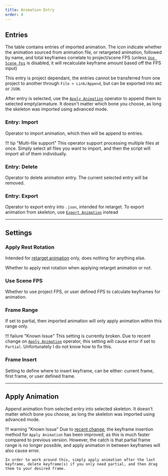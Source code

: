 ```yaml
---
title: Animation Entry
order: 8
---
```


## Entries
The table contains entries of imported animation. The icon indicate whether the animation sourced from animation file, or retargeted animation, followed by name, and total keyframes correlate to project/scene FPS (unless [`Use Scene Fps`](#use-scene-fps) is disabled, it will recalculate keyframe amount based off the FPS input)

This entry is project dependant, the entries cannot be transferred from one project to another through `File > Link/Append`, but can be exported into `ANI` or `JSON`.

After entry is selected, use the [`Apply Animation`](#apply-animation) operator to append them to selected empty/armature. It doesn't matter which bone you choose, as long the skeleton was imported using advanced mode.

### Entry: Import
Operator to import animation, which then will be append to entries.

!!! tip "Multi-file support"
    This operator support processing multiple files at once. Simply select all files you want to import, and then the script will import all of them individually.

### Entry: Delete
Operator to delete animation entry. The current selected entry will be removed.

### Entry: Export
Operator to export entry into `.json`, intended for retarget. To export animation from skeleton, use [`Export Animation`](../ANI%20Panel/export_animation.md) instead

___

## Settings
### Apply Rest Rotation
Intended for [retarget animation](../ANI%20Panel/retarget_animation.md) only, does nothing for anything else.

Whether to apply rest rotation when applying retarget animation or not.

### Use Scene FPS
Whether to use project FPS, or user defined FPS to calculate keyframes for animation.

### Frame Range
If set to partial, then imported animation will only apply animation within this range only.

!!! failure "Known Issue"
    This setting is currently broken. Due to recent change on [`Apply Animation`](#apply-animation) operator, this setting will cause error if set to `Partial`. Unfortunately I do not know how to fix this.

### Frame Insert
Setting to define where to insert keyframe, can be either: current frame, first frame, or user defined frame.

___

## Apply Animation
Append animation from selected entry into selected skeleton. It doesn't matter which bone you choose, as long the skeleton was imported using advanced mode.

!!! warning "Known Issue"
    Due to [recent change](https://github.com/Trisnox/lost-saga-io3d/commit/bcbef8def8d51ae8ff7bba2861d6bdff48da444b#diff-651b52dc7bdcd71d8763d2391f20df4d18e8b3f94b234d13186e8a70d6de9125), the keyframe insertion method for `Apply Animation` has been improved, as this is much faster compared to previous version. However, the catch is that partial frame range is no longer possible, and apply animation in between keyframes will also cause error.

    In order to work around this, simply apply animation after the last keyframe, delete keyframe(s) if you only need partial, and then drag them to your desired frame.